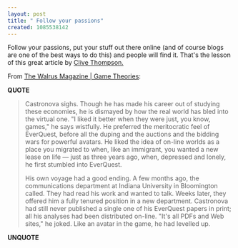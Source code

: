 ```yaml
---
layout: post
title: " Follow your passions"
created: 1085538142
---
```

Follow your passions, put your stuff out there online (and of course blogs are one of the best ways to do this)  and people will find it.  That's the lesson of this great article by <a href="http://collisiondetection.net/">Clive Thompson.</a>

From <a href="http://www.walrusmagazine.com/04/05/06/1929205.shtml">The Walrus Magazine | Game Theories</a>:
<p><strong>QUOTE</strong></p><blockquote>Castronova sighs. Though he has made his career out of studying these economies, he is dismayed by how the real world has bled into the virtual one. "I liked it better when they were just, you know, games," he says wistfully. He preferred the meritocratic feel of EverQuest, before all the duping and the auctions and the bidding wars for powerful avatars. He liked the idea of on-line worlds as a place you migrated to when, like an immigrant, you wanted a new lease on life &#8212; just as three years ago, when, depressed and lonely, he first stumbled into EverQuest.

His own voyage had a good ending. A few months ago, the communications department at Indiana University in Bloomington called. They had read his work and wanted to talk. Weeks later, they offered him a fully tenured position in a new department. Castronova had still never published a single one of his EverQuest papers in print; all his analyses had been distributed on-line. "It's all PDFs and Web sites," he joked. Like an avatar in the game, he had levelled up.
</blockquote><p><strong>UNQUOTE</strong></p>

